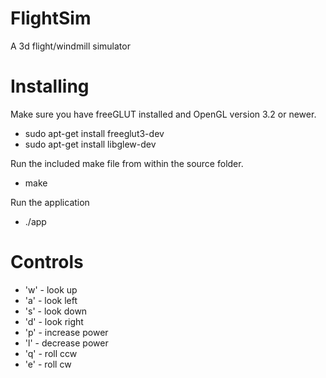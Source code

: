 FlightSim
=========

A 3d flight/windmill simulator 
  
Installing
==========
  
Make sure you have freeGLUT installed and OpenGL version 3.2 or newer.  
  
* sudo apt-get install freeglut3-dev
* sudo apt-get install libglew-dev
  
Run the included make file from within the source folder.

* make

Run the application

* ./app


Controls
========

* 'w' - look up
* 'a' - look left
* 's' - look down
* 'd' - look right
* 'p' - increase power
* 'l' - decrease power
* 'q' - roll ccw
* 'e' - roll cw
